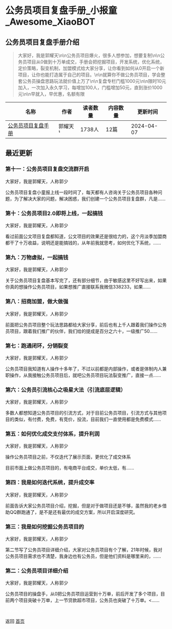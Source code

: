# 公务员项目复盘手册_小报童_Awesome_XiaoBOT

## 公务员项目复盘手册介绍
> 大家好，我是郭耀天\n\n公务员项目爆火，很多人想参加，想要复制\n\n公务员项目从0做到十万单成交，手册会把挖掘项目，开发系统，优化系统，定价策略，裂变机制，加盟模式给大家分享，让你​看到如何从0开启一个新项目，让你也能打造属于自己的项目。\n\n就算你不做公务员项目，学会整套公务员操盘思路玩法就价值上万了\n\n复盘专栏门槛1000元\n\n限时10元加入，一次加入永久学习，每增加100人，门槛增加50元，直到涨价1000元\n\n早就入，早优惠，名额有限  
  


|名称|作者|读者数量|内容数量|更新时间|
|---|---|---|---|---|
|[公务员项目复盘手册](https://xiaobot.net/p/gwy123?refer=0b133df9-27dc-423b-8101-639049001c13)|郭耀天¹|1738人|12篇|2024-04-07|

## 最近更新
### 第十一：公务员项目复盘交流群开启

大家好，我是郭耀天，人称郭少

公务员项目复盘小童报上线一段时间了，每天都有人咨询关于公务员项目各种问题，为了解决大家的问题，解决困惑，我们创建一个公务员项目复盘群，凡是......

### 第十：公务员项目2.0即将上线，一起搞钱

大家好，我是郭耀天，人称郭少

看过前面公文项目复盘都知道，公文项目的效果还是很给力的，这个月淡季加盟商都干了十万收益，说明还是能搞钱的，从年前我就思考，如何优化下系统，......

### 第九：万物虚拟，一起搞钱

大家好，我是郭耀天，人称郭少

关于公务员项目复盘基本写完了，还有部分细节，由于敏感这里不好写出来，如果你真的想操作公务员项目，如果想推广直接联系我微信338233，如果......

### 第八：招商加盟，做大做强

大家好，我是郭耀天，人称郭少

前面把公务员项目整个玩法思路都给大家分享，前后也有上千人跟着我们操作公务员项目，跟着我们推广的伙伴，我们给的提成是百分之六十，一级推广50......

### 第七：跑通闭环，分销裂变

大家好，我是郭耀天，人称郭少

公务员项目我知道有人操作十多年了，不过以前都是内部操作，或者是体制内人兼职操作，从我接触公务员项目后，就吧公务员项目玩法裂变推广，直接一点......

### 第六：公务员引流核心之吸星大法（引流底层逻辑）

大家好，我是郭耀天，人称郭少

多数人都想知道公务员项目的引流方式，对于目前公务员项目，引流方式与其他项目的类似，有付费，免费，有竞价，投流，目前我们一直使用都是免费模式......

### 第五：如何优化成交支付体系，提升利润

大家好，我是郭耀天，人称郭少

操作公务员项目之前，不仅迭代了展示页面，更优化了成交体系

目前市面上做公务员项目的，有电商平台成交，单价太低，有......

### 第四：我是如何迭代系统，提升成交率

大家好，我是郭耀天，人称郭少

前面告诉大家公务员项目介绍，挖掘，但是对于做项目还是不够，虽然我的老乡借助QQ群跑通了，是不是还有最优的成交方案，所以开启深度研究。

### 第三：我是如何挖掘公务员项目的

大家好，我是郭耀天，人称郭少

第二节写了公务员项目详细介绍，大家对公务员项目有个了解，21年时候，我对公务员项目需求也不清楚，我身边也有公务员，但是他们资料是哪里来的，......

### 第二：公务员项目详细介绍

大家好，我是郭耀天，人称郭少

公务员项目的操盘手，从0把公务员项目运营到十万单，前后开发了多个项目，目前两个项目突破十万单，上一节贷款超市项目，公务员也突破了十万单。<......


<a href="https://github.com/Reno9527/awesome-xiaobot" style="color: white; text-decoration: none;">awesome-xiaobot</a>

返回 [首页](../README.md)
